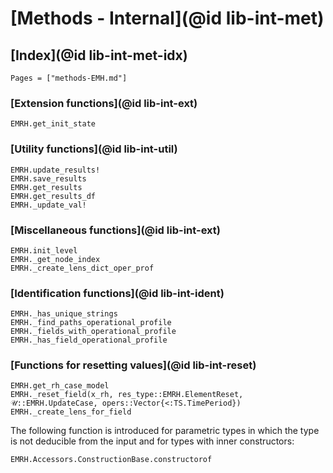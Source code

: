 # [Methods - Internal](@id lib-int-met)

## [Index](@id lib-int-met-idx)

```@index
Pages = ["methods-EMH.md"]
```

### [Extension functions](@id lib-int-ext)

```@docs
EMRH.get_init_state
```

### [Utility functions](@id lib-int-util)

```@docs
EMRH.update_results!
EMRH.save_results
EMRH.get_results
EMRH.get_results_df
EMRH._update_val!
```

### [Miscellaneous functions](@id lib-int-ext)

```@docs
EMRH.init_level
EMRH._get_node_index
EMRH._create_lens_dict_oper_prof
```

### [Identification functions](@id lib-int-ident)

```@docs
EMRH._has_unique_strings
EMRH._find_paths_operational_profile
EMRH._fields_with_operational_profile
EMRH._has_field_operational_profile
```

### [Functions for resetting values](@id lib-int-reset)

```@docs
EMRH.get_rh_case_model
EMRH._reset_field(x_rh, res_type::EMRH.ElementReset, 𝒰::EMRH.UpdateCase, opers::Vector{<:TS.TimePeriod})
EMRH._create_lens_for_field
```

The following function is introduced for parametric types in which the type
is not deducible from the input and for types with inner constructors:

```@docs
EMRH.Accessors.ConstructionBase.constructorof
```
